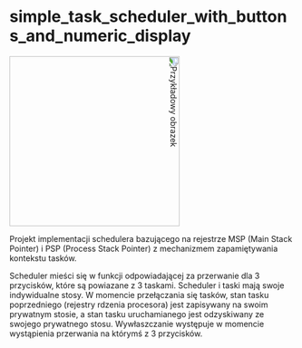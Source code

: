 # simple_task_scheduler_with_buttons_and_numeric_display
<img src="https://drive.google.com/uc?export=view&id=1iwxvQ9v73rsx-lVRNobERjt-OMenSCMp" alt="Przykładowy obrazek" width="300" style="transform: rotate(90deg);"/>


Projekt implementacji schedulera bazującego na rejestrze MSP (Main Stack Pointer) i PSP (Process Stack Pointer) z mechanizmem zapamiętywania kontekstu tasków.

Scheduler mieści się w funkcji odpowiadającej za przerwanie dla 3 przycisków, które są powiazane z 3 taskami. Scheduler i taski mają swoje indywidualne stosy. W momencie przełączania się tasków, stan tasku poprzedniego (rejestry rdzenia procesora) jest zapisywany na swoim prywatnym stosie, a stan tasku uruchamianego jest odzyskiwany ze swojego prywatnego stosu. Wywłaszczanie występuje w momencie wystąpienia przerwania na którymś z 3 przycisków.  
